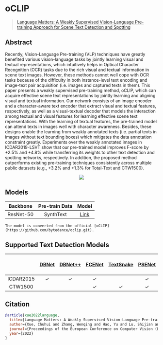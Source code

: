 # oCLIP

> [Language Matters: A Weakly Supervised Vision-Language Pre-training Approach for Scene Text Detection and Spotting](https://www.ecva.net/papers/eccv_2022/papers_ECCV/papers/136880282.pdf)

<!-- [ALGORITHM] -->

## Abstract

Recently, Vision-Language Pre-training (VLP) techniques have greatly benefited various vision-language tasks by jointly learning visual and textual representations, which intuitively helps in Optical Character Recognition (OCR) tasks due to the rich visual and textual information in scene text images. However, these methods cannot well cope with OCR tasks because of the difficulty in both instance-level text encoding and image-text pair acquisition (i.e. images and captured texts in them). This paper presents a weakly supervised pre-training method, oCLIP, which can acquire effective scene text representations by jointly learning and aligning visual and textual information. Our network consists of an image encoder and a character-aware text encoder that extract visual and textual features, respectively, as well as a visual-textual decoder that models the interaction among textual and visual features for learning effective scene text representations. With the learning of textual features, the pre-trained model can attend texts in images well with character awareness. Besides, these designs enable the learning from weakly annotated texts (i.e. partial texts in images without text bounding boxes) which mitigates the data annotation constraint greatly. Experiments over the weakly annotated images in ICDAR2019-LSVT show that our pre-trained model improves F-score by +2.5% and +4.8% while transferring its weights to other text detection and spotting networks, respectively. In addition, the proposed method outperforms existing pre-training techniques consistently across multiple public datasets (e.g., +3.2% and +1.3% for Total-Text and CTW1500).

<div align=center>
<img src="https://user-images.githubusercontent.com/24622904/199475057-aa688422-518d-4d7a-86fc-1be0cc1b5dc6.png"/>
</div>

## Models

| Backbone  | Pre-train Data |                                       Model                                       |
| :-------: | :------------: | :-------------------------------------------------------------------------------: |
| ResNet-50 |   SynthText    | [Link](https://download.openmmlab.com/mmocr/backbone/resnet50-oclip-7ba0c533.pth) |

```{note}
The model is converted from the official [oCLIP](https://github.com/bytedance/oclip.git).
```

## Supported Text Detection Models

|           | [DBNet](https://mmocr.readthedocs.io/en/dev-1.x/textdet_models.html#dbnet) | [DBNet++](https://mmocr.readthedocs.io/en/dev-1.x/textdet_models.html#dbnetpp) | [FCENet](https://mmocr.readthedocs.io/en/dev-1.x/textdet_models.html#fcenet) | [TextSnake](https://mmocr.readthedocs.io/en/dev-1.x/textdet_models.html#fcenet) | [PSENet](https://mmocr.readthedocs.io/en/dev-1.x/textdet_models.html#psenet) | [DRRG](https://mmocr.readthedocs.io/en/dev-1.x/textdet_models.html#drrg) | [Mask R-CNN](https://mmocr.readthedocs.io/en/dev-1.x/textdet_models.html#mask-r-cnn) |
| :-------: | :------------------------------------------------------------------------: | :----------------------------------------------------------------------------: | :--------------------------------------------------------------------------: | :-----------------------------------------------------------------------------: | :--------------------------------------------------------------------------: | :----------------------------------------------------------------------: | :----------------------------------------------------------------------------------: |
| ICDAR2015 |                                     ✓                                      |                                       ✓                                        |                                      ✓                                       |                                                                                 |                                      ✓                                       |                                                                          |                                          ✓                                           |
|  CTW1500  |                                                                            |                                                                                |                                      ✓                                       |                                        ✓                                        |                                      ✓                                       |                                    ✓                                     |                                          ✓                                           |

## Citation

```bibtex
@article{xue2022language,
  title={Language Matters: A Weakly Supervised Vision-Language Pre-training Approach for Scene Text Detection and Spotting},
  author={Xue, Chuhui and Zhang, Wenqing and Hao, Yu and Lu, Shijian and Torr, Philip and Bai, Song},
  journal={Proceedings of the European Conference on Computer Vision (ECCV)},
  year={2022}
}
```
